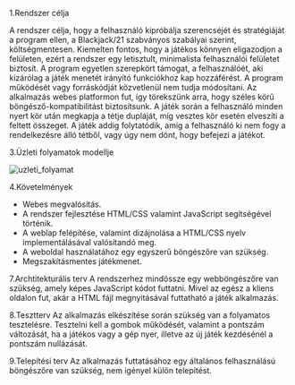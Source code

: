1.Rendszer célja 

A rendszer célja, hogy a felhasználó kipróbálja szerencséjét és stratégiáját a program ellen, a Blackjack/21 szabványos szabályai szerint, költségmentesen. Kiemelten fontos, hogy a játékos könnyen eligazodjon a felületen, ezért a rendszer egy letisztult, minimalista felhasználói felületet biztosít. A program egyetlen szerepkört támogat, a felhasználóét, aki kizárólag a játék menetét irányító funkciókhoz kap hozzáférést. A program működését vagy forráskódját közvetlenül nem tudja módosítani. Az alkalmazás webes platformon fut, így törekszünk arra, hogy széles körű böngésző-kompatibilitást biztosítsunk. A játék során a felhasználó minden nyert kör után megkapja a tétje dupláját, míg vesztes kör esetén elveszíti a feltett összeget. A játék addig folytatódik, amíg a felhasználó ki nem fogy a rendelkezésre álló tétből, vagy úgy nem dönt, hogy befejezi a játékot.

3.Üzleti folyamatok modellje

![uzleti_folyamat](https://user-images.githubusercontent.com/82752886/135045846-c1ea8490-7fe1-4f7f-b73f-8c2b4a14c746.png)

4.Követelmények
- Webes megvalósítás.
- A rendszer fejlesztése HTML/CSS valamint JavaScript segítségével történik.
- A weblap felépítése, valamint dizájnolása a HTML/CSS nyelv implementálásával valósítandó meg.
- A weboldal használatához egy egyszerű böngészőre van szükség.
- Megszakításmentes játékmenet.

7.Archtitekturális terv
A rendszerhez mindössze egy webböngészőre van szükség, amely képes JavaScript kódot futtatni. Mivel az egész a kliens oldalon fut, akár a HTML fájl megnyitásával futtatható a játék alkalmazás.

8.Tesztterv
Az alkalmazás elkészítése során szükség van a folyamatos tesztelésre. Tesztelni kell a gombok működését, valamint a pontszám változását, ha a játékos vagy a gép nyer, illetve az új játék kezdésénél a pontszám nullázását.

9.Telepítési terv
Az alkalmazás futtatásához egy általános felhasználású böngészőre van szükség, nem igényel külön telepítést.
